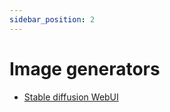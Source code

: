 ```yaml
---
sidebar_position: 2
---
```


# Image generators

- [Stable diffusion WebUI](https://github.com/AUTOMATIC1111/stable-diffusion-webui)
